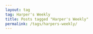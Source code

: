```yaml
---
layout: tag
tag: Harper's Weekly
title: Posts tagged "Harper's Weekly"
permalink: /tags/harpers-weekly/
---
```

